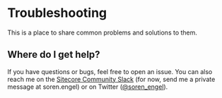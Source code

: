 # Troubleshooting

This is a place to share common problems and solutions to them.

## Where do I get help?
If you have questions or bugs, feel free to open an issue. You can also reach me on the [Sitecore Community Slack](https://sitecorechat.slack.com) (for now, send me a private message at soren.engel) or on Twitter ([@soren_engel](https://twitter.com/soren_engel)).